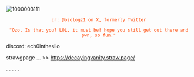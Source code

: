 ![1000003111](https://github.com/user-attachments/assets/df9213f7-9489-400c-beba-09e3187947ab)










<p align="center">
    <code style="color : Orangered"><p align="center">cr: @ozologz1 on X, formerly Twitter</code>
</p>

<p align="center">
    <code style="color : Orangered">"Ozo, Is that you? LOL, it must be! hope you still get out there and pwn, so fun."</code>
</p>






discord: ech0inthesilo

strawgpage ... >> https://decayingvanity.straw.page/

.
.
.
.
.
